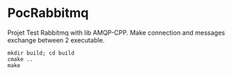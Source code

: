 # PocRabbitmq
Projet Test Rabbitmq with lib AMQP-CPP.
Make connection and messages exchange between 2 executable.

```
mkdir build; cd build
cmake ..
make
```
